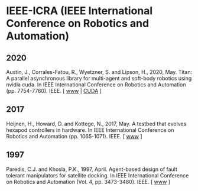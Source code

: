 # IEEE-ICRA (IEEE International Conference on Robotics and Automation)

## 2020

Austin, J., Corrales-Fatou, R., Wyetzner, S. and Lipson, H., 2020, May. Titan: A parallel asynchronous library for multi-agent and soft-body robotics using nvidia cuda. In IEEE International Conference on Robotics and Automation (pp. 7754-7760). IEEE. [ [www](https://ieeexplore.ieee.org/abstract/document/9196808) | [CUDA](https://github.com/jacobaustin123/Titan) ]

## 2017

Heijnen, H., Howard, D. and Kottege, N., 2017, May. A testbed that evolves hexapod controllers in hardware. In IEEE International Conference on Robotics and Automation (pp. 1065-1071). IEEE. [ [www](https://ieeexplore.ieee.org/abstract/document/7989128) ]

## 1997

Paredis, C.J. and Khosla, P.K., 1997, April. Agent-based design of fault tolerant manipulators for satellite docking. In IEEE International Conference on Robotics and Automation (Vol. 4, pp. 3473-3480). IEEE. [ [www](https://ieeexplore.ieee.org/abstract/document/606873) ]
